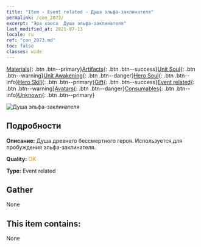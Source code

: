 ```yaml
---
title: "Item - Event related - Душа эльфа-заклинателя"
permalink: /con_2073/
excerpt: "Эра хаоса  Душа эльфа-заклинателя"
last_modified_at: 2021-07-13
locale: ru
ref: "con_2073.md"
toc: false
classes: wide
---
```

 [Materials](/ItemsRU/){: .btn .btn--primary}[Artifacts](/ItemsRU/Artifacts/){: .btn .btn--success}[Unit Soul](/ItemsRU/UnitSoul/){: .btn .btn--warning}[Unit Awakening](/ItemsRU/UnitAwakening/){: .btn .btn--danger}[Hero Soul](/ItemsRU/HeroSoul/){: .btn .btn--info}[Hero Skill](/ItemsRU/HeroSkill/){: .btn .btn--primary}[Gift](/ItemsRU/Gift/){: .btn .btn--success}[Event related](/ItemsRU/Events/){: .btn .btn--warning}[Avatars](/ItemsRU/Avatars/){: .btn .btn--danger}[Consumables](/ItemsRU/Consumables/){: .btn .btn--info}[Unknown](/ItemsRU/Unknown/){: .btn .btn--primary}

 ![Душа эльфа-заклинателя](/images/t/juexing_901.jpg)

## Подробности
 **Описание:** Душа древнего бессмертного героя. Используется для пробуждения эльфа-заклинателя.

 **Quality:** <span style="color: #FF8C00">OK</span>

 **Type:** Event related

## Gather

  None

## This item contains:

  None

